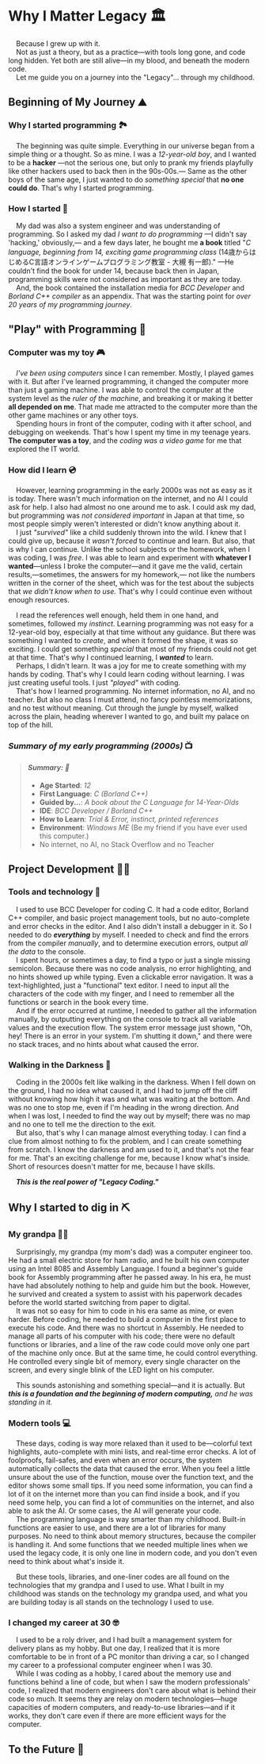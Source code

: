 # Why I Matter Legacy :classical_building:

&nbsp;&nbsp;&nbsp;&nbsp;Because I grew up with it.  
&nbsp;&nbsp;&nbsp;&nbsp;Not as just a theory, but as a practice&mdash;with tools long gone, and code long hidden. Yet both are still alive&mdash;in my blood, and beneath the modern code.  
&nbsp;&nbsp;&nbsp;&nbsp;Let me guide you on a journey into the "Legacy"... through my childhood.

## Beginning of My Journey :mountain:

### Why I started programming :national_park:

&nbsp;&nbsp;&nbsp;&nbsp;The beginning was quite simple. Everything in our universe began from a simple thing or a thought. So as mine. I was a *12-year-old boy*, and I wanted to be a **hacker** &mdash;not the serious one, but only to prank my friends playfully like other hackers used to back then in the 90s-00s.&mdash; Same as the other boys of the same age, I just wanted to do *something special* that **no one could do**. That's why I started programming.

### How I started :book:

&nbsp;&nbsp;&nbsp;&nbsp;My dad was also a system engineer and was understanding of programming. So I asked my dad *I want to do programming* &mdash;I didn't say 'hacking,' obviously,&mdash; and a few days later, he bought me **a book** titled "*C language, beginning from 14, exciting game programming class* (14歳からはじめるC言語オンラインゲームプログラミング教室 - 大槻 有一郎)." &mdash;He couldn't find the book for under 14, because back then in Japan, programming skills were not considered as important as they are today.  
&nbsp;&nbsp;&nbsp;&nbsp;And, the book contained the installation media for *BCC Developer* and *Borland C++ compiler* as an appendix. That was the starting point for *over 20 years of my programming journey*.

## "Play" with Programming :game_die:

### Computer was my toy :video_game:

&nbsp;&nbsp;&nbsp;&nbsp;*I've been using computers* since I can remember. Mostly, I played games with it. But after I've learned programming, it changed the computer more than just a gaming machine. I was able to control the computer at the system level as the *ruler of the machine*, and breaking it or making it better **all depended on me**. That made me attracted to the computer more than the other game machines or any other toys.  
&nbsp;&nbsp;&nbsp;&nbsp;Spending hours in front of the computer, coding with it after school, and debugging on weekends. That's how I spent my time in my teenage years. **The computer was a toy**, and the *coding was a video game* for me that explored the IT world.

### How did I learn :cd:

&nbsp;&nbsp;&nbsp;&nbsp;However, learning programming in the early 2000s was not as easy as it is today. There wasn't much information on the internet, and no AI I could ask for help. I also had almost no one around me to ask. I could ask my dad, but programming was *not considered important* in Japan at that time, so most people simply weren't interested or didn't know anything about it.  
&nbsp;&nbsp;&nbsp;&nbsp;I just *"survived"* like a child suddenly thrown into the wild. I knew that I could give up, because it *wasn't forced* to continue and learn. But also, that is why I can continue. Unlike the school subjects or the homework, when I was coding, I was *free*. I was able to learn and experiment with **whatever I wanted**&mdash;unless I broke the computer&mdash;and it gave me the valid, certain results,&mdash;sometimes, the answers for my homework,&mdash; not like the numbers written in the corner of the sheet, which was for the test about the subjects that *we didn't know when to use.* That's why I could continue even without enough resources.

&nbsp;&nbsp;&nbsp;&nbsp;I read the references well enough, held them in one hand, and sometimes, followed my *instinct*. Learning programming was not easy for a 12-year-old boy, especially at that time without any guidance. But there was something I wanted to *create*, and when it formed the shape, it was so exciting. I could get something *special* that most of my friends could not get at that time. That's why I continued learning, I ***wanted*** to learn.  
&nbsp;&nbsp;&nbsp;&nbsp;Perhaps, I didn't learn. It was a joy for me to create something with my hands by coding. That's why I could learn coding without learning. I was just creating useful tools. I just *"played"* with coding.  
&nbsp;&nbsp;&nbsp;&nbsp;That's how I learned programming. No internet information, no AI, and no teacher. But also no class I must attend, no fancy pointless memorizations, and no test without meaning. Cut through the jungle by myself, walked across the plain, heading wherever I wanted to go, and built my palace on top of the hill.

### *Summary of my early programming (2000s)* :tv:

> #### *Summary: :memo:*
>
> - **Age Started**: *12*
> - **First Language**: *C (Borland C++)*
> - **Guided by...**: *A book about the C Language for 14-Year-Olds*
> - **IDE**: *BCC Developer / Borland C++*
> - **How to Learn**: *Trial & Error, instinct, printed references*
> - **Environment**: *Windows ME* (Be my friend if you have ever used this computer.)
> - No internet, no AI, no Stack Overflow and no Teacher
>

## Project Development :man_technologist:

### Tools and technology :floppy_disk:

&nbsp;&nbsp;&nbsp;&nbsp;I used to use BCC Developer for coding C. It had a code editor, Borland C++ compiler, and basic project management tools, but no auto-complete and error checks in the editor. And I also didn't install a debugger in it. So I needed to do ***everything*** by myself. I needed to check and find the errors from the compiler *manually*, and to determine execution errors, output *all the data* to the console.  
&nbsp;&nbsp;&nbsp;&nbsp;I spent hours, or sometimes a day, to find a typo or just a single missing semicolon. Because there was no code analysis, no error highlighting, and no hints showed up while typing. Even a clickable error navigation. It was a text-highlighted, just a "functional" text editor. I need to input all the characters of the code with my finger, and I need to remember all the functions or search in the book every time.  
&nbsp;&nbsp;&nbsp;&nbsp;And if the error occurred at runtime, I needed to gather all the information manually, by outputting everything on the console to track all variable values and the execution flow. The system error message just shown, "Oh, hey! There is an error in your system. I'm shutting it down," and there were no stack traces, and no hints about what caused the error.

### Walking in the Darkness :flashlight:

&nbsp;&nbsp;&nbsp;&nbsp;Coding in the 2000s felt like walking in the darkness. When I fell down on the ground, I had no idea what caused it, and I had to jump off the cliff without knowing how high it was and what was waiting at the bottom. And was no one to stop me, even if I'm heading in the wrong direction. And when I was lost, I needed to find the way out by myself; there was no map and no one to tell me the direction to the exit.  
&nbsp;&nbsp;&nbsp;&nbsp;But also, that's why I can manage almost everything today. I can find a clue from almost nothing to fix the problem, and I can create something from scratch. I know the darkness and am used to it, and that's not the fear for me. That's an exciting challenge for me, because I know what's inside. Short of resources doesn't matter for me, because I have skills.

&nbsp;&nbsp;&nbsp;&nbsp;***This is the real power of "Legacy Coding."***

## Why I started to dig in :pick:

### My grandpa :mage_man:

&nbsp;&nbsp;&nbsp;&nbsp;Surprisingly, my grandpa (my mom's dad) was a computer engineer too. He had a small electric store for ham radio, and he built his own computer using an Intel 8085 and Assembly Language. I found a beginner's guide book for Assembly programming after he passed away. In his era, he must have had absolutely nothing to help and guide him but the book. However, he survived and created a system to assist with his paperwork decades before the world started switching from paper to digital.  
&nbsp;&nbsp;&nbsp;&nbsp;It was not so easy for him to code in his era same as mine, or even harder. Before coding, he needed to build a computer in the first place to execute his code. And there was no shortcut in Assembly. He needed to manage all parts of his computer with his code; there were no default functions or libraries, and a line of the raw code could move only one part of the machine only once. But at the same time, he could control everything. He controlled every single bit of memory, every single character on the screen, and every single blink of the LED light on his computer.  

&nbsp;&nbsp;&nbsp;&nbsp;This sounds astonishing and something special&mdash;and it is actually. But ***this is a foundation and the beginning of modern computing,** and he was standing in it.*

### Modern tools :computer:

&nbsp;&nbsp;&nbsp;&nbsp;These days, coding is way more relaxed than it used to be&mdash;colorful text highlights, auto-complete with mini lists, and real-time error checks. A lot of foolproofs, fail-safes, and even when an error occurs, the system automatically collects the data that caused the error. When you feel a little unsure about the use of the function, mouse over the function text, and the editor shows some small tips. If you need some information, you can find a lot of it on the internet more than you can find inside a book, and if you need some help, you can find a lot of communities on the internet, and also able to ask the AI. Or some cases, the AI will generate your code.  
&nbsp;&nbsp;&nbsp;&nbsp;The programming language is way smarter than my childhood. Built-in functions are easier to use, and there are a lot of libraries for many purposes. No need to think about memory structures, because the compiler is handling it. And some functions that we needed multiple lines when we used the legacy code, it is only one line in modern code, and you don't even need to think about what's inside it.

&nbsp;&nbsp;&nbsp;&nbsp;But these tools, libraries, and one-liner codes are all found on the technologies that my grandpa and I used to use. What I built in my childhood was stands on the technology my grandpa used, and what you are building today is all stands on the technology I used to use.

### I changed my career at 30 :nerd_face:

&nbsp;&nbsp;&nbsp;&nbsp;I used to be a roly driver, and I had built a management system for delivery plans as my hobby. But one day, I realized that it is more comfortable to be in front of a PC monitor than driving a car, so I changed my career to a professional computer engineer when I was 30.  
&nbsp;&nbsp;&nbsp;&nbsp;While I was coding as a hobby, I cared about the memory use and functions behind a line of code, but when I saw the modern professionals' code, I realized that modern engineers don't care about what is behind their code so much. It seems they are relay on modern technologies&mdash;huge capacities of modern computers, and ready-to-use libraries&mdash;and if it works, they don't care even if there are more efficient ways for the computer.

## To the Future :rocket:
